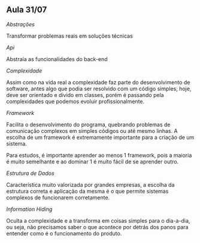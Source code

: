 ## Aula 31/07

*Abstrações*

Transformar problemas reais em soluções técnicas

*Api*

Abstraía as funcionalidades do back-end

*Complexidade*

Assim como na vida real a complexidade faz parte do desenvolvimento de software, antes algo que podia ser resolvido com um código simples, hoje, deve ser orientado e divido em classes, porém é passando pela complexidades que podemos evoluir profissionalmente.

*Framework*

Facilita o desenvolvimento do programa, quebrando problemas de comunicação complexos em simples códigos ou até mesmo linhas. A escolha de um framework é extremamente importante para a criação de um sistema.

Para estudos, é importante aprender ao menos 1 framework, pois a maioria é muito semelhante e ao dominar 1 é muito fácil de se aprender outro.


*Estrutura de Dados*

Característica muito valorizada por grandes empresas, a escolha da estrutura correta e aplicação da mesma é o que permite sistemas complexos de funcionarem corretamente.

*Information Hiding*

Oculta a complexidade e a transforma em coisas simples para o dia-a-dia, ou seja, não precisamos saber o que acontece por detrás dos panos para entender como é o funcionamento do produto.

